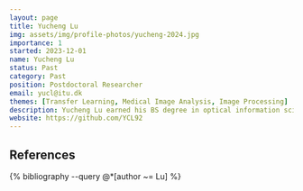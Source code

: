 ```yaml
---
layout: page
title: Yucheng Lu
img: assets/img/profile-photos/yucheng-2024.jpg
importance: 1
started: 2023-12-01
name: Yucheng Lu
status: Past
category: Past
position: Postdoctoral Researcher
email: yucl@itu.dk
themes: [Transfer Learning, Medical Image Analysis, Image Processing]
description: Yucheng Lu earned his BS degree in optical information science and technology from Hangzhou Dianzi University in 2016. Subsequently, he attained his Ph.D. in multimedia engineering from Dongguk University in 2022. From 2022 to 2023, he served as a research professor at Korea University. In December 2023, he joined PURRlab as a postdoctoral researcher. His primary areas of focus encompass transfer learning, image processing, and medical image analysis.
website: https://github.com/YCL92
---
```


References
----------
<div class="publications">
  {% bibliography --query @*[author ~= Lu] %}
</div>
